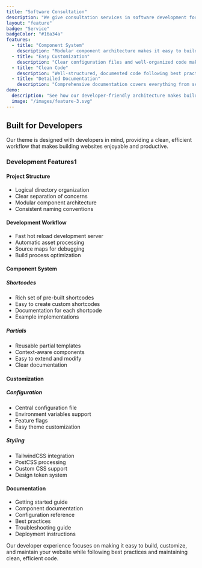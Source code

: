 ```yaml
---
title: "Software Consultation"
description: "We give consultation services in software development for businesses in topics like Continuous Delivery, Agile Frameworks, Domain Driven Design, Software Architecture and other modern software engineering topics."
layout: "feature"
badge: "Service"
badgeColor: "#16a34a"
features:
  - title: "Component System"
    description: "Modular component architecture makes it easy to build and maintain your website. Reuse components across pages while maintaining consistency."
  - title: "Easy Customization"
    description: "Clear configuration files and well-organized code make it simple to customize any aspect of your site. No deep Hugo knowledge required."
  - title: "Clean Code"
    description: "Well-structured, documented code following best practices. Makes maintenance and updates straightforward for any developer."
  - title: "Detailed Documentation"
    description: "Comprehensive documentation covers everything from setup to advanced customization. Includes examples and best practices."
demo:
  description: "See how our developer-friendly architecture makes building websites a breeze."
  image: "/images/feature-3.svg"
---
```


## Built for Developers

Our theme is designed with developers in mind, providing a clean, efficient workflow that makes building websites enjoyable and productive.

### Development Features1

#### Project Structure
- Logical directory organization
- Clear separation of concerns
- Modular component architecture
- Consistent naming conventions

#### Development Workflow
- Fast hot reload development server
- Automatic asset processing
- Source maps for debugging
- Build process optimization

#### Component System

##### Shortcodes
- Rich set of pre-built shortcodes
- Easy to create custom shortcodes
- Documentation for each shortcode
- Example implementations

##### Partials
- Reusable partial templates
- Context-aware components
- Easy to extend and modify
- Clear documentation

#### Customization

##### Configuration
- Central configuration file
- Environment variables support
- Feature flags
- Easy theme customization

##### Styling
- TailwindCSS integration
- PostCSS processing
- Custom CSS support
- Design token system

#### Documentation
- Getting started guide
- Component documentation
- Configuration reference
- Best practices
- Troubleshooting guide
- Deployment instructions

Our developer experience focuses on making it easy to build, customize, and maintain your website while following best practices and maintaining clean, efficient code.
